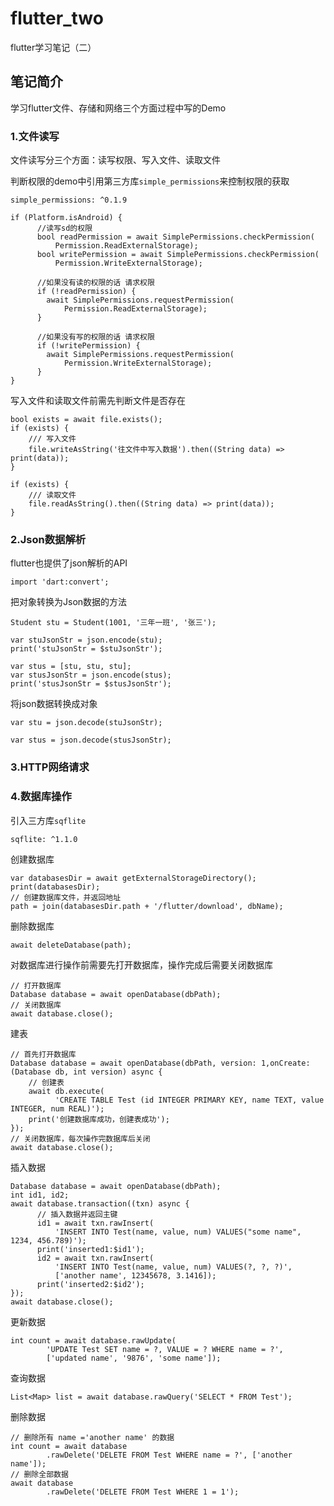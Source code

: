 # flutter_two

flutter学习笔记（二）

## 笔记简介

学习flutter文件、存储和网络三个方面过程中写的Demo

### 1.文件读写

文件读写分三个方面：读写权限、写入文件、读取文件

判断权限的demo中引用第三方库`simple_permissions`来控制权限的获取
```
simple_permissions: ^0.1.9
```
```
if (Platform.isAndroid) {
      //读写sd的权限
      bool readPermission = await SimplePermissions.checkPermission(
          Permission.ReadExternalStorage);
      bool writePermission = await SimplePermissions.checkPermission(
          Permission.WriteExternalStorage);

      //如果没有读的权限的话 请求权限
      if (!readPermission) {
        await SimplePermissions.requestPermission(
            Permission.ReadExternalStorage);
      }

      //如果没有写的权限的话 请求权限
      if (!writePermission) {
        await SimplePermissions.requestPermission(
            Permission.WriteExternalStorage);
      }
}
```

写入文件和读取文件前需先判断文件是否存在
```
bool exists = await file.exists();
if (exists) {
	/// 写入文件
	file.writeAsString('往文件中写入数据').then((String data) => print(data));
}

if (exists) {
	/// 读取文件
	file.readAsString().then((String data) => print(data));
}
```

### 2.Json数据解析
flutter也提供了json解析的API
```
import 'dart:convert';
```
把对象转换为Json数据的方法
```
Student stu = Student(1001, '三年一班', '张三');

var stuJsonStr = json.encode(stu);
print('stuJsonStr = $stuJsonStr');

var stus = [stu, stu, stu];
var stusJsonStr = json.encode(stus);
print('stusJsonStr = $stusJsonStr');
```
将json数据转换成对象
```
var stu = json.decode(stuJsonStr);

var stus = json.decode(stusJsonStr);
```

### 3.HTTP网络请求

### 4.数据库操作
引入三方库`sqflite`
```
sqflite: ^1.1.0
```
创建数据库
```
var databasesDir = await getExternalStorageDirectory();
print(databasesDir);
// 创建数据库文件，并返回地址
path = join(databasesDir.path + '/flutter/download', dbName);
```
删除数据库
```
await deleteDatabase(path);
```
对数据库进行操作前需要先打开数据库，操作完成后需要关闭数据库
```
// 打开数据库
Database database = await openDatabase(dbPath);
// 关闭数据库
await database.close();
```

建表
```
// 首先打开数据库
Database database = await openDatabase(dbPath, version: 1,onCreate: (Database db, int version) async {
	// 创建表
	await db.execute(
          'CREATE TABLE Test (id INTEGER PRIMARY KEY, name TEXT, value INTEGER, num REAL)');
	print('创建数据库成功，创建表成功');
});
// 关闭数据库，每次操作完数据库后关闭
await database.close();
```
插入数据
```
Database database = await openDatabase(dbPath);
int id1, id2;
await database.transaction((txn) async {
      // 插入数据并返回主键
      id1 = await txn.rawInsert(
          'INSERT INTO Test(name, value, num) VALUES("some name", 1234, 456.789)');
      print('inserted1:$id1');
      id2 = await txn.rawInsert(
          'INSERT INTO Test(name, value, num) VALUES(?, ?, ?)',
          ['another name', 12345678, 3.1416]);
      print('inserted2:$id2');
});
await database.close();
```
更新数据
```
int count = await database.rawUpdate(
        'UPDATE Test SET name = ?, VALUE = ? WHERE name = ?',
        ['updated name', '9876', 'some name']);
```
查询数据
```
List<Map> list = await database.rawQuery('SELECT * FROM Test');
```
删除数据
```
// 删除所有 name ='another name' 的数据
int count = await database
        .rawDelete('DELETE FROM Test WHERE name = ?', ['another name']);
// 删除全部数据
await database
        .rawDelete('DELETE FROM Test WHERE 1 = 1');
```

